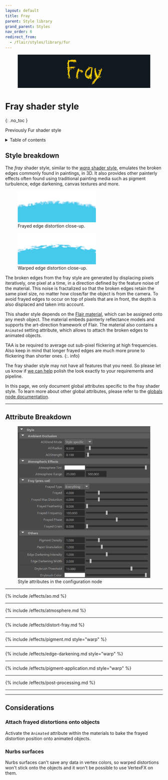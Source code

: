 ```yaml
---
layout: default
title: Fray
parent: Style library
grand_parent: Styles
nav_order: 6
redirect_from:
  - /flair/styles/library/fur
---
```


<figure>
 <img src="/media/styles/fray/font-header.jpg" alt="Warp header">
</figure>


# Fray shader style
{: .no_toc }

Previously Fur shader style

<details close markdown="block">
  <summary>
    Table of contents
  </summary>
  {: .text-delta }
1. TOC
{:toc}
</details>

## Style breakdown

The _fray_ shader style, similar to the [_warp_ shader style](/flair/styles/library/warp/), emulates the broken edges commonly found in paintings, in 3D. It also provides other painterly effects often found using traditional painting media such as pigment turbulence, edge darkening, canvas textures and more.

<div class="d-flex">
	<figure>
		<img src="/media/styles/fray/close-up.png" alt="Broken frayed distortion">
		<figcaption>Frayed edge distortion close-up.</figcaption>
	</figure>
	<figure>
		<img src="/media/styles/warp/close-up.png" alt="Broken warped distortion">
		<figcaption>Warped edge distortion close-up.</figcaption>
	</figure>
</div>


The broken edges from the fray style are generated by displacing pixels iteratively, one pixel at a time, in a direction defined by the feature noise of the material. This noise is fractalized so that the broken edges retain the same pixel size, no matter how close/far the object is from the camera. To avoid frayed edges to occur on top of pixels that are in front, the depth is also displaced and taken into account.

This shader style depends on the [Flair material](/flair/materials/flair-shader), which can be assigned onto any mesh object. The material embeds painterly reflectance models and supports the art-direction framework of Flair. The material also contains a	 `Animated` setting attribute, which allows to attach the broken edges to animated objects.

TAA is be required to average out sub-pixel flickering at high frequencies. Also keep in mind that longer frayed edges are much more prone to flickering than shorter ones.
{:. info} 

The fray shader style may not have all features that you need. So please let us know if [we can help](https://artineering.io/agency) polish the look exactly to your requirements and pipeline.

In this page, we only document global attributes specific to the fray shader style. To learn more about other global attributes, please refer to the [globals node documentation](/flair/getting-started/globals).

---

## Attribute Breakdown

<figure class="aio-ui">
    <img src="/media/styles/fray/style-attrs.png" alt="Style attributes">
    <figcaption>Style attributes in the configuration node</figcaption>
</figure>

---

{% include /effects/ao.md %}

---

{% include /effects/atmosphere.md %}

---

{% include /effects/distort-fray.md %}

---

{% include /effects/pigment.md style="warp" %}

---

{% include /effects/edge-darkening.md style="warp" %}

---

{% include /effects/pigment-application.md style="warp" %}

---

{% include /effects/post-processing.md %}

---
---

## Considerations

### Attach frayed distortions onto objects
Activate the `Animated` attribute within the materials to bake the frayed distortion position onto animated objects.

### Nurbs surfaces
Nurbs surfaces can't save any data in vertex colors, so warped distortions won't stick onto the objects and it won't be possible to use VertexFX on them.